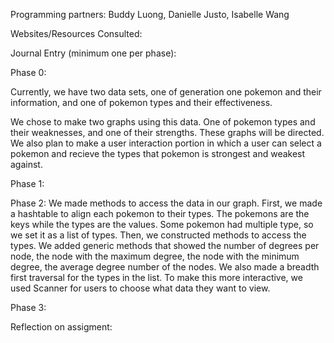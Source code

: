 Programming partners: Buddy Luong, Danielle Justo, Isabelle Wang

Websites/Resources Consulted: 


Journal Entry (minimum one per phase): 

Phase 0: 

Currently, we have two data sets, one of generation one pokemon and their information, and one of pokemon types and their effectiveness. 

We chose to make two graphs using this data. One of pokemon types and their weaknesses, and one of their strengths. These graphs will be directed. We also plan to make a user interaction portion in which a user can select a pokemon and recieve the types that pokemon is strongest and weakest against. 

Phase 1: 


Phase 2: 
We made methods to access the data in our graph. First, we made a hashtable to align each pokemon to their types. The pokemons are the keys while the types are the values. Some pokemon had multiple type, so we set it as a list of types. Then, we constructed methods to access the types. We added generic methods that showed the number of degrees per node, the node with the maximum degree, the node with the minimum degree, the average degree number of the nodes. We also made a breadth first traversal for the types in the list. To make this more interactive, we used Scanner for users to choose what data they want to view. 

Phase 3: 




Reflection on assigment: 


